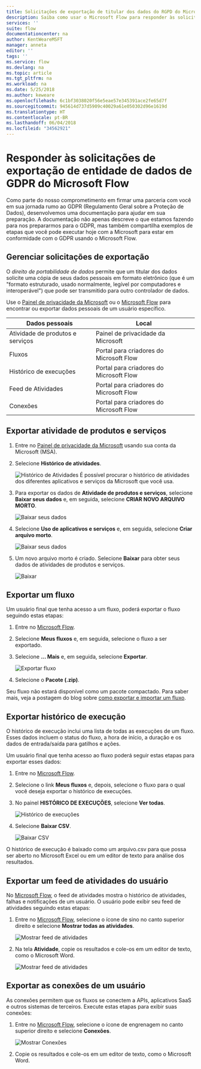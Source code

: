 ```yaml
---
title: Solicitações de exportação de titular dos dados do RGPD do Microsoft Flow para contas da Microsoft (MSA) | Microsoft Docs
description: Saiba como usar o Microsoft Flow para responder às solicitações de exportação de titular dos dados do RGPD para contas da Microsoft.
services: ''
suite: flow
documentationcenter: na
author: KentWeareMSFT
manager: anneta
editor: ''
tags: ''
ms.service: flow
ms.devlang: na
ms.topic: article
ms.tgt_pltfrm: na
ms.workload: na
ms.date: 5/25/2018
ms.author: keweare
ms.openlocfilehash: 6c1bf3038020f56e5eae57e345391ace2fe65d7f
ms.sourcegitcommit: 945614d737d5909c40029a61e050302d96e1619d
ms.translationtype: HT
ms.contentlocale: pt-BR
ms.lasthandoff: 06/04/2018
ms.locfileid: "34562921"
---
```

# <a name="responding-to-gdpr-data-subject-export-requests-for-microsoft-flow"></a>Responder às solicitações de exportação de entidade de dados de GDPR do Microsoft Flow

Como parte do nosso comprometimento em firmar uma parceria com você em sua jornada rumo ao GDPR (Regulamento Geral sobre a Proteção de Dados), desenvolvemos uma documentação para ajudar em sua preparação. A documentação não apenas descreve o que estamos fazendo para nos prepararmos para o GDPR, mas também compartilha exemplos de etapas que você pode executar hoje com a Microsoft para estar em conformidade com o GDPR usando o Microsoft Flow.

## <a name="manage-export-requests"></a>Gerenciar solicitações de exportação

O *direito de portabilidade de dados* permite que um titular dos dados solicite uma cópia de seus dados pessoais em formato eletrônico (que é um "formato estruturado, usado normalmente, legível por computadores e interoperável") que pode ser transmitido para outro controlador de dados.

Use o [Painel de privacidade da Microsoft](https://account.microsoft.com/privacy/) ou o [Microsoft Flow](https://flow.microsoft.com/) para encontrar ou exportar dados pessoais de um usuário específico.

|Dados pessoais|Local|
|-----------------|-------------------|
|Atividade de produtos e serviços|Painel de privacidade da Microsoft|
|Fluxos|Portal para criadores do Microsoft Flow|
|Histórico de execuções|Portal para criadores do Microsoft Flow|
|Feed de Atividades|Portal para criadores do Microsoft Flow|
|Conexões|Portal para criadores do Microsoft Flow|

## <a name="export-product-and-service-activity"></a>Exportar atividade de produtos e serviços

1. Entre no [Painel de privacidade da Microsoft](https://account.microsoft.com/privacy/) usando sua conta da Microsoft (MSA).
1. Selecione **Histórico de atividades**.

    ![Histórico de Atividades](./media/gdpr-dsr-export-msa/activityhistory.png) É possível procurar o histórico de atividades dos diferentes aplicativos e serviços da Microsoft que você usa.
1. Para exportar os dados de **Atividade de produtos e serviços**, selecione **Baixar seus dados** e, em seguida, selecione **CRIAR NOVO ARQUIVO MORTO**.

    ![Baixar seus dados](./media/gdpr-dsr-export-msa/downloaddata.png)

1. Selecione **Uso de aplicativos e serviços** e, em seguida, selecione **Criar arquivo morto**.

    ![Baixar seus dados](./media/gdpr-dsr-export-msa/create-archive.png)
1. Um novo arquivo morto é criado. Selecione **Baixar** para obter seus dados de atividades de produtos e serviços.

    ![Baixar](./media/gdpr-dsr-export-msa/download.png)

## <a name="export-a-flow"></a>Exportar um fluxo

Um usuário final que tenha acesso a um fluxo, poderá exportar o fluxo seguindo estas etapas:

1. Entre no [Microsoft Flow](https://flow.microsoft.com/).

1. Selecione **Meus fluxos** e, em seguida, selecione o fluxo a ser exportado.

1. Selecione **... Mais** e, em seguida, selecione **Exportar**.

    ![Exportar fluxo](./media/gdpr-dsr-export/export-flow.png)

1. Selecione o **Pacote (.zip)**.

Seu fluxo não estará disponível como um pacote compactado. Para saber mais, veja a postagem do blog sobre [como exportar e importar um fluxo](https://flow.microsoft.com/blog/import-export-bap-packages/).

## <a name="export-run-history"></a>Exportar histórico de execução

O histórico de execução inclui uma lista de todas as execuções de um fluxo. Esses dados incluem o status do fluxo, a hora de início, a duração e os dados de entrada/saída para gatilhos e ações.

Um usuário final que tenha acesso ao fluxo poderá seguir estas etapas para exportar esses dados:

1. Entre no [Microsoft Flow](https://flow.microsoft.com/).
1. Selecione o link **Meus fluxos** e, depois, selecione o fluxo para o qual você deseja exportar o histórico de execuções.
1. No painel **HISTÓRICO DE EXECUÇÕES**, selecione **Ver todas**.

    ![Histórico de execuções](./media/gdpr-dsr-export/run-history.png)

1. Selecione **Baixar CSV**.

    ![Baixar CSV](./media/gdpr-dsr-export/download-csv.png)

O histórico de execução é baixado como um arquivo.csv para que possa ser aberto no Microsoft Excel ou em um editor de texto para análise dos resultados.

## <a name="export-a-users-activity-feed"></a>Exportar um feed de atividades do usuário

No [Microsoft Flow](https://flow.microsoft.com/), o feed de atividades mostra o histórico de atividades, falhas e notificações de um usuário. O usuário pode exibir seu feed de atividades seguindo estas etapas:

1. Entre no [Microsoft Flow](http://flow.microsoft.com/), selecione o ícone de sino no canto superior direito e selecione **Mostrar todas as atividades**.

    ![Mostrar feed de atividades](./media/gdpr-dsr-export/show-activity-feed.png)

1. Na tela **Atividade**, copie os resultados e cole-os em um editor de texto, como o Microsoft Word.

    ![Mostrar feed de atividades](./media/gdpr-dsr-export/export-activity-feed.png)

## <a name="export-a-users-connections"></a>Exportar as conexões de um usuário

As conexões permitem que os fluxos se conectem a APIs, aplicativos SaaS e outros sistemas de terceiros. Execute estas etapas para exibir suas conexões:

1. Entre no [Microsoft Flow](http://flow.microsoft.com/), selecione o ícone de engrenagem no canto superior direito e selecione **Conexões**.

    ![Mostrar Conexões](./media/gdpr-dsr-export/show-connections.png)
1. Copie os resultados e cole-os em um editor de texto, como o Microsoft Word.
